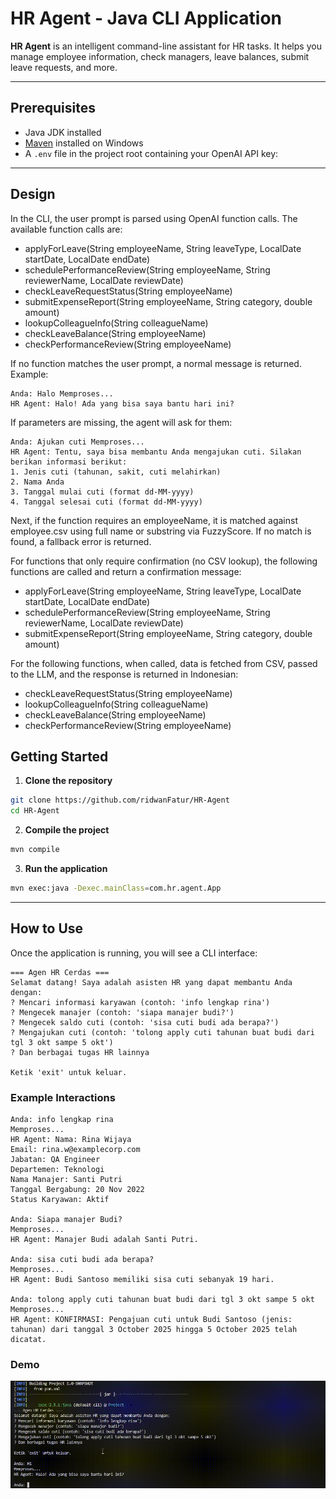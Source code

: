 # HR Agent - Java CLI Application

**HR Agent** is an intelligent command-line assistant for HR tasks. It helps you manage employee information, check managers, leave balances, submit leave requests, and more.

---

## Prerequisites

- Java JDK installed
- [Maven](https://maven.apache.org/install.html) installed on Windows
- A `.env` file in the project root containing your OpenAI API key:

---

## Design

In the CLI, the user prompt is parsed using OpenAI function calls. The available function calls are:

- applyForLeave(String employeeName, String leaveType, LocalDate startDate, LocalDate endDate)
- schedulePerformanceReview(String employeeName, String reviewerName, LocalDate reviewDate)
- checkLeaveRequestStatus(String employeeName)
- submitExpenseReport(String employeeName, String category, double amount)
- lookupColleagueInfo(String colleagueName)
- checkLeaveBalance(String employeeName)
- checkPerformanceReview(String employeeName)

If no function matches the user prompt, a normal message is returned.  
Example:
```
Anda: Halo Memproses... 
HR Agent: Halo! Ada yang bisa saya bantu hari ini?
```

If parameters are missing, the agent will ask for them:
```
Anda: Ajukan cuti Memproses... 
HR Agent: Tentu, saya bisa membantu Anda mengajukan cuti. Silakan berikan informasi berikut: 
1. Jenis cuti (tahunan, sakit, cuti melahirkan) 
2. Nama Anda 
3. Tanggal mulai cuti (format dd-MM-yyyy) 
4. Tanggal selesai cuti (format dd-MM-yyyy)
```

Next, if the function requires an employeeName, it is matched against employee.csv using full name or substring via FuzzyScore. If no match is found, a fallback error is returned.

For functions that only require confirmation (no CSV lookup), the following functions are called and return a confirmation message:

- applyForLeave(String employeeName, String leaveType, LocalDate startDate, LocalDate endDate)
- schedulePerformanceReview(String employeeName, String reviewerName, LocalDate reviewDate)
- submitExpenseReport(String employeeName, String category, double amount)

For the following functions, when called, data is fetched from CSV, passed to the LLM, and the response is returned in Indonesian:

- checkLeaveRequestStatus(String employeeName)
- lookupColleagueInfo(String colleagueName)
- checkLeaveBalance(String employeeName)
- checkPerformanceReview(String employeeName)

## Getting Started

1. **Clone the repository**

```bash
git clone https://github.com/ridwanFatur/HR-Agent
cd HR-Agent
```

2. **Compile the project**

```bash
mvn compile
```

3. **Run the application**

```bash
mvn exec:java -Dexec.mainClass=com.hr.agent.App
```

---

## How to Use

Once the application is running, you will see a CLI interface:

```
=== Agen HR Cerdas ===
Selamat datang! Saya adalah asisten HR yang dapat membantu Anda dengan:
? Mencari informasi karyawan (contoh: 'info lengkap rina')
? Mengecek manajer (contoh: 'siapa manajer budi?')
? Mengecek saldo cuti (contoh: 'sisa cuti budi ada berapa?')
? Mengajukan cuti (contoh: 'tolong apply cuti tahunan buat budi dari tgl 3 okt sampe 5 okt')
? Dan berbagai tugas HR lainnya

Ketik 'exit' untuk keluar.
```

### Example Interactions

```
Anda: info lengkap rina
Memproses...
HR Agent: Nama: Rina Wijaya
Email: rina.w@examplecorp.com
Jabatan: QA Engineer
Departemen: Teknologi
Nama Manajer: Santi Putri
Tanggal Bergabung: 20 Nov 2022
Status Karyawan: Aktif

Anda: Siapa manajer Budi?
Memproses...
HR Agent: Manajer Budi adalah Santi Putri.

Anda: sisa cuti budi ada berapa?
Memproses...
HR Agent: Budi Santoso memiliki sisa cuti sebanyak 19 hari.

Anda: tolong apply cuti tahunan buat budi dari tgl 3 okt sampe 5 okt
Memproses...
HR Agent: KONFIRMASI: Pengajuan cuti untuk Budi Santoso (jenis: tahunan) dari tanggal 3 October 2025 hingga 5 October 2025 telah dicatat.
```

### Demo

![Demo](demo.gif)